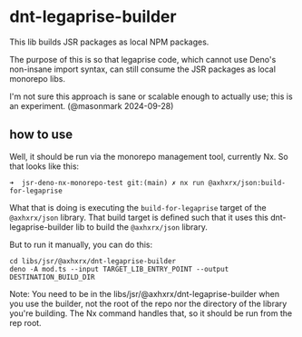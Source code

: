 # dnt-legaprise-builder

This lib builds JSR packages as local NPM packages.

The purpose of this is so that legaprise code, which cannot use Deno's non-insane import syntax, can still consume the JSR packages as local monorepo libs.

I'm not sure this approach is sane or scalable enough to actually use; this is an experiment. (@masonmark 2024-09-28)

## how to use

Well, it should be run via the monorepo management tool, currently Nx. So that looks like this:

```shell
➜  jsr-deno-nx-monorepo-test git:(main) ✗ nx run @axhxrx/json:build-for-legaprise
```

What that is doing is executing the `build-for-legaprise` target of the `@axhxrx/json` library. That build target is defined such that it uses this dnt-legaprise-builder lib to build the `@axhxrx/json` library.

But to run it manually, you can do this:

```shell
cd libs/jsr/@axhxrx/dnt-legaprise-builder 
deno -A mod.ts --input TARGET_LIB_ENTRY_POINT --output DESTINATION_BUILD_DIR
```

Note: You need to be in the libs/jsr/@axhxrx/dnt-legaprise-builder when you use the builder, not the root of the repo nor the directory of the library you're building. The Nx command handles that, so it should be run from the rep root.